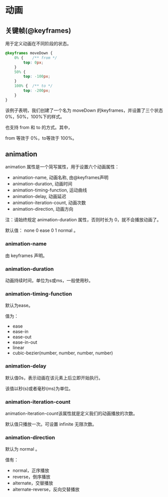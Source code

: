 # 动画

## 关键帧(@keyframes)
用于定义动画在不同阶段的状态。

```css
@keyframes moveDown {
    0% {    /** from */
        top: 0px;
    }
    50% {
        top: -100px;
    }
    100% {  /** to */
        top: -200px;
    }
}
```
该例子表明，我们创建了一个名为 moveDown 的keyframes，并设置了三个状态0%，50%，100%下的样式。

也支持 from 和 to 的方式。其中，

from 等效于 0%，to等效于 100%。

## animation
animation 属性是一个简写属性，用于设置六个动画属性：

+ animation-name, 动画名称, 由@keyframes声明
+ animation-duration, 动画时间
+ animation-timing-function, 运动曲线
+ animation-delay, 动画延迟
+ animation-iteration-count, 动画次数
+ animation-direction, 动画方向

注：请始终规定 animation-duration 属性，否则时长为 0，就不会播放动画了。

默认值： none 0 ease 0 1 normal 。

### animation-name
由 keyframes 声明。

### animation-duration
动画持续时间，单位为s或ms，一般使用秒。

### animation-timing-function
默认为ease。

值为：
+ ease
+ ease-in
+ ease-out
+ ease-in-out
+ linear
+ cubic-bezier(number, number, number, number)

### animation-delay
默认值0s，表示动画在该元素上后立即开始执行。

该值以秒(s)或者毫秒(ms)为单位。

### animation-iteration-count
animation-iteration-count该属性就是定义我们的动画播放的次数。

默认值只播放一次。可设置 infinite 无限次数。

### animation-direction
默认为 normal 。

值有：
+ normal，正序播放
+ reverse，倒序播放
+ alternate，交替播放
+ alternate-reverse，反向交替播放


